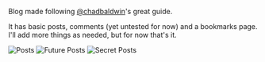 Blog made following [@chadbaldwin](https://chadbaldwin.net/2021/03/14/how-to-build-a-sql-blog.html)'s great guide. 

It has basic posts, comments (yet untested for now) and a bookmarks page. I'll add more things as needed, but for now that's it.

![Posts](https://img.shields.io/badge/Posts-7-green "7 Posts")
![Future Posts](https://img.shields.io/badge/Future_Posts-18-blue "18 Posts")
![Secret Posts](https://img.shields.io/badge/Secret_Posts-18-red "18 Posts") 
